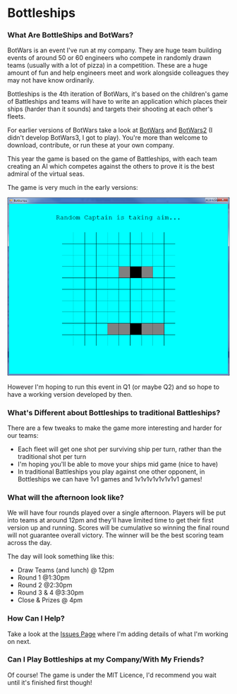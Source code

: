 # Bottleships

### What Are BottleShips and BotWars?
BotWars is an event I've run at my company. They are huge team building events of around 50 or 60 engineers who compete in randomly drawn teams (usually with a lot of pizza) in a competition. These are a huge amount of fun and help engineers meet and work alongside colleagues they may not have know ordinarily.

Bottleships is the 4th iteration of BotWars, it's based on the children's game of Battleships and teams will have to write an application which places their ships (harder than it sounds) and targets their shooting at each other's fleets.

For earlier versions of BotWars take a look at [BotWars](https://github.com/davidseanlittlewood/BeatTheBotsServer) and [BotWars2](https://github.com/ardliath/BotWars2) (I didn't develop BotWars3, I got to play). You're more than welcome to download, contribute, or run these at your own company.

This year the game is based on the game of Battleships, with each team creating an AI which competes against the others to prove it is the best admiral of the virtual seas.

The game is very much in the early versions:

![Botleships Screenshot](/Screenshots/VeryEarlyVersion.png)

However I'm hoping to run this event in Q1 (or maybe Q2) and so hope to have a working version developed by then.

### What's Different about Bottleships to traditional Battleships?
There are a few tweaks to make the game more interesting and harder for our teams:
 - Each fleet will get one shot per surviving ship per turn, rather than the traditional shot per turn
 - I'm hoping you'll be able to move your ships mid game (nice to have)
 - In traditional Battleships you play against one other opponent, in Bottleships we can have 1v1 games and 1v1v1v1v1v1v1v1 games!

### What will the afternoon look like?
We will have four rounds played over a single afternoon. Players will be put into teams at around 12pm and they'll have limited time to get their first version up and running. Scores will be cumulative so winning the final round will not guarantee overall victory. The winner will be the best scoring team across the day.

The day will look something like this:
 - Draw Teams (and lunch) @ 12pm
 - Round 1 @1:30pm
 - Round 2 @2:30pm
 - Round 3 & 4 @3:30pm
 - Close & Prizes @ 4pm

### How Can I Help?
Take a look at the [Issues Page](https://github.com/ardliath/Bottleships/issues) where I'm adding details of what I'm working on next.

### Can I Play Bottleships at my Company/With My Friends?
Of course! The game is under the MIT Licence, I'd recommend you wait until it's finished first though!

